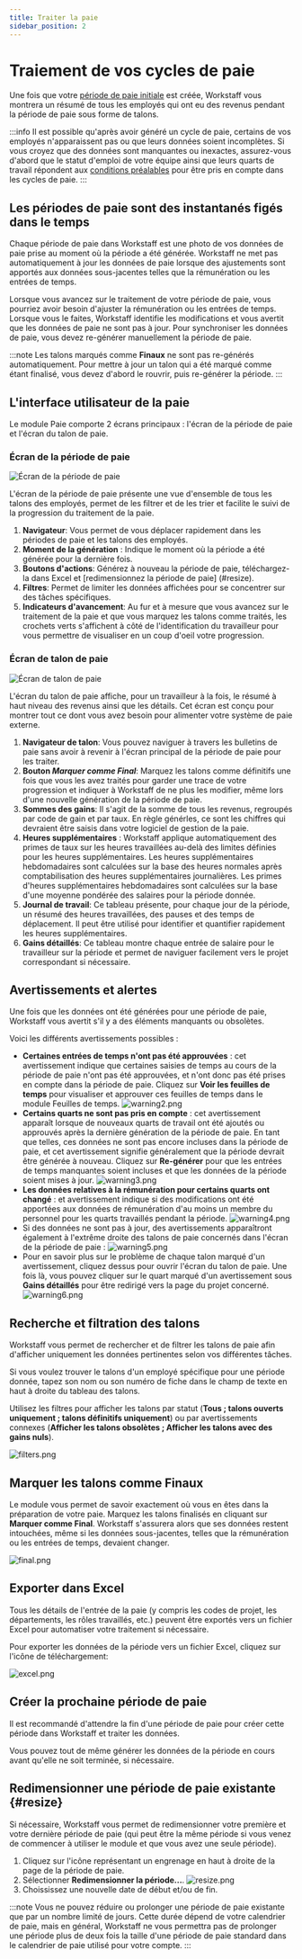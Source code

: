 ```yaml
---
title: Traiter la paie
sidebar_position: 2
---
```


# Traiement de vos cycles de paie

Une fois que votre [période de paie initiale](./get-started.md) est créée, Workstaff vous montrera un résumé de tous les employés qui ont eu des revenus pendant la période de paie sous forme de talons.

:::info
Il est possible qu'après avoir généré un cycle de paie, certains de vos employés n'apparaissent pas ou que leurs données soient incomplètes. Si vous croyez que des données sont manquantes ou inexactes, assurez-vous d'abord que le statut d'emploi de votre équipe ainsi que leurs quarts de travail répondent aux [conditions préalables](./get-started.md#prerequisites) pour être pris en compte dans les cycles de paie.
:::

## Les périodes de paie sont des instantanés figés dans le temps

Chaque période de paie dans Workstaff est une photo de vos données de paie prise au moment où la période a été générée. Workstaff ne met pas automatiquement à jour les données de paie lorsque des ajustements sont apportés aux données sous-jacentes telles que la rémunération ou les entrées de temps.

Lorsque vous avancez sur le traitement de votre période de paie, vous pourriez avoir besoin d'ajuster la rémunération ou les entrées de temps. Lorsque vous le faites, Workstaff identifie les modifications et vous avertit que les données de paie ne sont pas à jour. Pour synchroniser les données de paie, vous devez re-générer manuellement la période de paie.

:::note
Les talons marqués comme **Finaux** ne sont pas re-générés automatiquement. Pour mettre à jour un talon qui a été marqué comme étant finalisé, vous devez d'abord le rouvrir, puis re-générer la période.
:::

## L'interface utilisateur de la paie

Le module Paie comporte 2 écrans principaux : l'écran de la période de paie et l'écran du talon de paie.

### Écran de la période de paie

![Écran de la période de paie](./images/payroll-ui-annotated.png)

L'écran de la période de paie présente une vue d'ensemble de tous les talons des employés, permet de les filtrer et de les trier et facilite le suivi de la progression du traitement de la paie.

1. **Navigateur**: Vous permet de vous déplacer rapidement dans les périodes de paie et les talons des employés.
2. **Moment de la génération** : Indique le moment où la période a été générée pour la dernière fois.
3. **Boutons d'actions**: Générez à nouveau la période de paie, téléchargez-la dans Excel et [redimensionnez la période de paie] (#resize).
4. **Filtres**: Permet de limiter les données affichées pour se concentrer sur des tâches spécifiques.
5. **Indicateurs d'avancement**: Au fur et à mesure que vous avancez sur le traitement de la paie et que vous marquez les talons comme traités, les crochets verts s'affichent à côté de l'identification du travailleur pour vous permettre de visualiser en un coup d'oeil votre progression.

### Écran de talon de paie

![Écran de talon de paie](./images/paystub-ui-annotated.png)

L'écran du talon de paie affiche, pour un travailleur à la fois, le résumé à haut niveau des revenus ainsi que les détails. Cet écran est conçu pour montrer tout ce dont vous avez besoin pour alimenter votre système de paie externe.

1. **Navigateur de talon**: Vous pouvez naviguer à travers les bulletins de paie sans avoir à revenir à l'écran principal de la période de paie pour les traiter.
2. **Bouton _Marquer comme Final_**: Marquez les talons comme définitifs une fois que vous les avez traités pour garder une trace de votre progression et indiquer à Workstaff de ne plus les modifier, même lors d'une nouvelle génération de la période de paie.
3. **Sommes des gains**: Il s'agit de la somme de tous les revenus, regroupés par code de gain et par taux. En règle générles, ce sont les chiffres qui devraient être saisis dans votre logiciel de gestion de la paie.
4. **Heures supplémentaires** : Workstaff applique automatiquement des primes de taux sur les heures travaillées au-delà des limites définies pour les heures supplémentaires. Les heures supplémentaires hebdomadaires sont calculées sur la base des heures normales après comptabilisation des heures supplémentaires journalières. Les primes d'heures supplémentaires hebdomadaires sont calculées sur la base d'une moyenne pondérée des salaires pour la période donnée.
5. **Journal de travail**: Ce tableau présente, pour chaque jour de la période, un résumé des heures travaillées, des pauses et des temps de déplacement. Il peut être utilisé pour identifier et quantifier rapidement les heures supplémentaires.
6. **Gains détaillés**: Ce tableau montre chaque entrée de salaire pour le travailleur sur la période et permet de naviguer facilement vers le projet correspondant si nécessaire.

## Avertissements et alertes

Une fois que les données ont été générées pour une période de paie, Workstaff vous avertit s'il y a des éléments manquants ou obsolètes.

Voici les différents avertissements possibles :

- **Certaines entrées de temps n'ont pas été approuvées** : cet avertissement indique que certaines saisies de temps au cours de la période de paie n'ont pas été approuvées, et n'ont donc pas été prises en compte dans la période de paie. Cliquez sur **Voir les feuilles de temps** pour visualiser et approuver ces feuilles de temps dans le module Feuilles de temps.
  ![warning2.png](images/warning2.png)
- **Certains quarts ne sont pas pris en compte** : cet avertissement apparaît lorsque de nouveaux quarts de travail ont été ajoutés ou approuvés après la dernière génération de la période de paie. En tant que telles, ces données ne sont pas encore incluses dans la période de paie, et cet avertissement signifie généralement que la période devrait être générée à nouveau. Cliquez sur **Re-générer** pour que les entrées de temps manquantes soient incluses et que les données de la période soient mises à jour.
  ![warning3.png](images/warning3.png)
- **Les données relatives à la rémunération pour certains quarts ont changé** : et avertissement indique si des modifications ont été apportées aux données de rémunération d'au moins un membre du personnel pour les quarts travaillés pendant la période.
  ![warning4.png](images/warning4.png)
- Si des données ne sont pas à jour, des avertissements apparaîtront également à l'extrême droite des talons de paie concernés dans l'écran de la période de paie :
  ![warning5.png](images/warning5.png)
- Pour en savoir plus sur le problème de chaque talon marqué d'un avertissement, cliquez dessus pour ouvrir l'écran du talon de paie. Une fois là, vous pouvez cliquer sur le quart marqué d'un avertissement sous **Gains détaillés** pour être redirigé vers la page du projet concerné.
  ![warning6.png](images/warning6.png)

## Recherche et filtration des talons

Workstaff vous permet de rechercher et de filtrer les talons de paie afin d'afficher uniquement les données pertinentes selon vos différentes tâches.

Si vous voulez trouver le talons d'un employé spécifique pour une période donnée, tapez son nom ou son numéro de fiche dans le champ de texte en haut à droite du tableau des talons.

Utilisez les filtres pour afficher les talons par statut (**Tous ; talons ouverts uniquement ; talons définitifs uniquement**) ou par avertissements connexes (**Afficher les talons obsolètes ; Afficher les talons avec des gains nuls**).

![filters.png](images/filters.png)

## Marquer les talons comme Finaux

Le module vous permet de savoir exactement où vous en êtes dans la préparation de votre paie. Marquez les talons finalisés en cliquant sur **Marquer comme Final**. Workstaff s'assurera alors que ses données restent intouchées, même si les données sous-jacentes, telles que la rémunération ou les entrées de temps, devaient changer.

![final.png](images/final.png)

## Exporter dans Excel

Tous les détails de l'entrée de la paie (y compris les codes de projet, les départements, les rôles travaillés, etc.) peuvent être exportés vers un fichier Excel pour automatiser votre traitement si nécessaire.

Pour exporter les données de la période vers un fichier Excel, cliquez sur l'icône de téléchargement:

![excel.png](images/excel.png)

## Créer la prochaine période de paie

Il est recommandé d'attendre la fin d'une période de paie pour créer cette période dans Workstaff et traiter les données.

Vous pouvez tout de même générer les données de la période en cours avant qu'elle ne soit terminée, si nécessaire.

## Redimensionner une période de paie existante {#resize}

Si nécessaire, Workstaff vous permet de redimensionner votre première et votre dernière période de paie (qui peut être la même période si vous venez de commencer à utiliser le module et que vous avez une seule période).

1. Cliquez sur l'icône représentant un engrenage en haut à droite de la page de la période de paie.
1. Sélectionner **Redimensionner la période...**.
  ![resize.png](images/resize.png)
1. Choississez une nouvelle date de début et/ou de fin.

:::note
Vous ne pouvez réduire ou prolonger une période de paie existante que par un nombre limité de jours. Cette durée dépend de votre calendrier de paie, mais en général, Workstaff ne vous permettra pas de prolonger une période plus de deux fois la taille d'une période de paie standard dans le calendrier de paie utilisé pour votre compte.
:::
